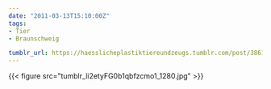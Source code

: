 ```yaml
---
date: "2011-03-13T15:10:00Z"
tags:
- Tier
- Braunschweig

tumblr_url: https://haesslicheplastiktiereundzeugs.tumblr.com/post/3861007624
---
```

{{< figure src="tumblr_li2etyFG0b1qbfzcmo1_1280.jpg" >}}
